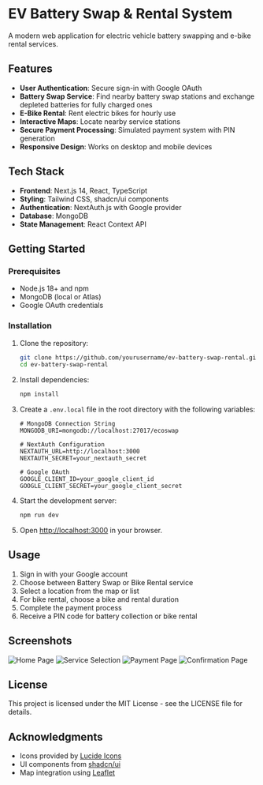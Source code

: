 # EV Battery Swap & Rental System

A modern web application for electric vehicle battery swapping and e-bike rental services.

## Features

- **User Authentication**: Secure sign-in with Google OAuth
- **Battery Swap Service**: Find nearby battery swap stations and exchange depleted batteries for fully charged ones
- **E-Bike Rental**: Rent electric bikes for hourly use
- **Interactive Maps**: Locate nearby service stations
- **Secure Payment Processing**: Simulated payment system with PIN generation
- **Responsive Design**: Works on desktop and mobile devices

## Tech Stack

- **Frontend**: Next.js 14, React, TypeScript
- **Styling**: Tailwind CSS, shadcn/ui components
- **Authentication**: NextAuth.js with Google provider
- **Database**: MongoDB
- **State Management**: React Context API

## Getting Started

### Prerequisites

- Node.js 18+ and npm
- MongoDB (local or Atlas)
- Google OAuth credentials

### Installation

1. Clone the repository:

   ```bash
   git clone https://github.com/yourusername/ev-battery-swap-rental.git
   cd ev-battery-swap-rental
   ```

2. Install dependencies:

   ```bash
   npm install
   ```

3. Create a `.env.local` file in the root directory with the following variables:

   ```
   # MongoDB Connection String
   MONGODB_URI=mongodb://localhost:27017/ecoswap

   # NextAuth Configuration
   NEXTAUTH_URL=http://localhost:3000
   NEXTAUTH_SECRET=your_nextauth_secret

   # Google OAuth
   GOOGLE_CLIENT_ID=your_google_client_id
   GOOGLE_CLIENT_SECRET=your_google_client_secret
   ```

4. Start the development server:

   ```bash
   npm run dev
   ```

5. Open [http://localhost:3000](http://localhost:3000) in your browser.

## Usage

1. Sign in with your Google account
2. Choose between Battery Swap or Bike Rental service
3. Select a location from the map or list
4. For bike rental, choose a bike and rental duration
5. Complete the payment process
6. Receive a PIN code for battery collection or bike rental

## Screenshots

![Home Page](screenshots/home.png)
![Service Selection](screenshots/service-selection.png)
![Payment Page](screenshots/payment.png)
![Confirmation Page](screenshots/confirmation.png)

## License

This project is licensed under the MIT License - see the LICENSE file for details.

## Acknowledgments

- Icons provided by [Lucide Icons](https://lucide.dev/)
- UI components from [shadcn/ui](https://ui.shadcn.com/)
- Map integration using [Leaflet](https://leafletjs.com/)
